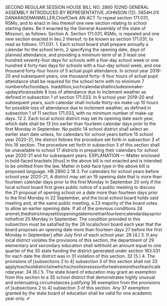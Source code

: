 SECOND REGULAR SESSION
HOUSE BILL NO. 2860
102ND GENERAL ASSEMBLY
INTRODUCED BY REPRESENTATIVE JOHNSON (12).
5854H.01I DANARADEMANMILLER,ChiefClerk
AN ACT
To repeal section 171.031, RSMo, and to enact in lieu thereof one new section relating to
school starting dates.
Be it enacted by the General Assembly of the state of Missouri, as follows:
Section A. Section 171.031, RSMo, is repealed and one new section enacted in lieu
2 thereof, to be known as section 171.031, to read as follows:
171.031. 1. Each school board shall prepare annually a calendar for the school term,
2 specifying the opening date, days of planned attendance, and providing a minimum term of at
3 least one hundred seventy-four days for schools with a five-day school week or one hundred
4 forty-two days for schools with a four-day school week, and one thousand forty-four hours of
5 actual pupil attendance. In school year 2019-20 and subsequent years, one thousand forty-
6 four hours of actual pupil attendance shall be required for the school term with no minimum
7 numberofschooldays. Inaddition,suchcalendarshallincludesixmake-updaysforpossible
8 loss of attendance due to inclement weather as defined in subsection 1 of section 171.033. In
9 school year 2019-20 and subsequent years, such calendar shall include thirty-six make-up
10 hours for possible loss of attendance due to inclement weather, as defined in subsection 1 of
11 section 171.033, with no minimum number of make-up days.
12 2. Each local school district may set its opening date each year, which date shall be
13 [no earlier than fourteen calendar days prior to the first Monday in September. No public
14 school district shall select an earlier start date unless, for calendars for school years before
15 school year 2020-21, the district follows the procedure set forth in subsection 3 of this
16 section. The procedure set forth in subsection 3 of this section shall be unavailable to school
17 districts in preparing their calendars for school year 2020-21 and for subsequent years.
EXPLANATION — Matter enclosed in bold-faced brackets [thus] in the above bill is not enacted and is
intended to be omitted from the law. Matter in bold-face type in the above bill is proposed language.
HB 2860 2
18 3. For calendars for school years before school year 2020-21, A district may set an
19 opening date that is more than fourteen calendar days prior to the first Monday in September
20 only if the local school board first gives public notice of a public meeting to discuss the
21 proposal of opening school on a date more than fourteen days prior to the first Monday in
22 September, and the local school board holds said meeting and, at the same public meeting, a
23 majority of the board votes to allow an earlier opening date. If all of the previous conditions
24 aremet,thedistrictmaysetitsopeningdatemorethanfourteencalendardayspriortothefirst
25 Monday in September. The condition provided in this subsection must be satisfied by the
26 localschool board each year that the board proposes an opening date more than fourteen days
27 before the first Monday in September] after July first of each school year.
28 [4.] 3. If any local district violates the provisions of this section, the department of
29 elementary and secondary education shall withhold an amount equal to one quarter of the
30 state funding the district generated under section 163.031 for each date the district was in
31 violation of this section.
32 [5.] 4. The provisions of [subsections 2 to 4] subsection 3 of this section shall not
33 applytoschooldistrictsinwhichschoolisinsessionfortwelvemonthsofeachcalendaryear.
34 [6.] 5. The state board of education may grant an exemption from this section to a
35 school district that demonstrates highly unusual and extenuating circumstances justifying
36 exemption from the provisions of [subsections 2 to 4] subsection 3 of this section. Any
37 exemption granted by the state board of education shall be valid for one academic year only.
✔